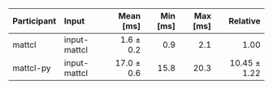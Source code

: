 | Participant | Input | Mean [ms] | Min [ms] | Max [ms] | Relative |
|:---|:---|---:|---:|---:|---:|
| mattcl | input-mattcl | 1.6 ± 0.2 | 0.9 | 2.1 | 1.00 |
| mattcl-py | input-mattcl | 17.0 ± 0.6 | 15.8 | 20.3 | 10.45 ± 1.22 |
